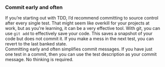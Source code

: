 ### Commit early and often
If you’re starting out with TDD, I’d recommend committing to source control after every single test.
That might seem like overkill for your projects at work, but as you're learning, it can be a very effective tool.
With git, you can use `git add` to effectively save your code. This saves a snapshot of your code but does not commit it.
If you make a mess in the next test, you can revert to the last banked state. \
Committing early and often simplifies commit messages. If you have just one test in a commit, then you can use the test
description as your commit message. No thinking is required.


